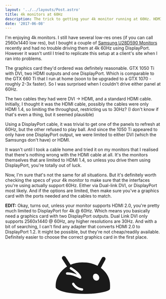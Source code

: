 ```yaml
---
layout: '../../layouts/Post.astro'
title: 4k monitors at 60Hz
description: The trick to getting your 4k monitor running at 60Hz. HDMI 2.0, DisplayPort and DualLink DVI.
date: '2017-06-08'
---
```


I'm enjoying 4k monitors. I still have several low-res ones (if you can call 2560x1440 low res), but I bought a couple of [Samsung U28D590 Monitors](http://www.absolutegeeks.com/samsung-u28d590-4k-uhd-monitor-review/) recently and had no trouble driving them at 4k 60Hz using DisplayPort. However it wasn't until I tried to replicate this setup at a client's site when I ran into problems.

The graphics card they'd ordered was definitely reasonable. GTX 1050 Ti with DVI, two HDMI outputs and one DisplayPort. Which is comparable to the GTX 660 Ti that I run at home (soon to be upgraded to a GTX 1070 - roughly 2-3x faster). So I was surprised when I couldn't drive either panel at 60Hz.

The two cables they had were DVI -> HDMI, and a standard HDMI cable. Initially, I thought it was the HDMI cable, possibly the cables were only HDMI 1.4, so limiting the throughput, restricting us to 30Hz? (I don't know if that's even a thing, but it seemed plausible)

Using a DisplayPort cable, it was trivial to get one of the panels to refresh at 60Hz, but the other refused to play ball. And since the 1050 Ti appeared to only have one DisplayPort output, we were limited to either DVI (which the Samsungs don't have) or HDMI.

It wasn't until I took a cable home and tried it on my monitors that I realised that there's nothing wrong with the HDMI cable at all. It's the monitors themselves that are limited to HDMI 1.4, so unless you drive them using DisplayPort, you're totally out of luck.

Now, I'm sure that's not the same for all situations. But it's definitely worth checking the specs of your 4k monitor to make sure that the interfaces you're using actually support 60Hz. Either via Dual-link DVI, or DisplayPort most likely. And if the options are limited, then make sure you've a graphics card with the ports needed and the cables to match.

**EDIT:** Okay, turns out, unless your monitor supports HDMI 2.0, you're pretty much limited to DisplayPort for 4k @ 60Hz. Which means you basically need a graphics card with two DisplayPort outputs. Dual Link DVI only supports 2560x1440 @ 60Hz, any higher resolutions are 30Hz. And with a bit of searching, I can't find any adapter that converts HDMI 2.0 to DisplayPort 1.2. It might be possible, but they're not cheap/readily available. Definitely easier to choose the correct graphics card in the first place. 

<div style="text-align: center;">
<svg xmlns="http://www.w3.org/2000/svg" xmlns:xlink="http://www.w3.org/1999/xlink" version="1.1" viewBox="-30 -210 2570 2248" style="width: 200px; height: 200px;">
  <g transform="matrix(1 0 0 -1 0 1638)">
   <path fill="currentColor"
d="M1210 72q10 -1 19.5 2.5t17 9.5t12 14.5t4.5 18.5q0 49 -45 52q-55 4 -100 21t-81 39.5t-63 47.5t-45 46.5t-27.5 36.5t-10.5 16q-15 26 -43 26q-21 0 -34 -15.5t-13 -35.5q0 -14 5 -23q1 -3 12.5 -21.5t33.5 -45t55.5 -57.5t78.5 -59t100.5 -48t123.5 -25zM1817 485
q25 0 46 9.5t36 26t23.5 39t8.5 48.5q0 64 -47 117q-23 25 -48.5 38.5t-55.5 13.5q-26 0 -47 -10.5t-35 -27.5t-21.5 -40t-7.5 -48q0 -66 45 -117q45 -49 103 -49zM543 782q0 -20 13.5 -33.5t33.5 -13.5h18q59 0 119 -11.5t115.5 -29t103.5 -38t84 -38.5t57.5 -30t23.5 -13
q13 -8 26 -8q20 0 34 14.5t14 34.5l-1 11q-4 30 -23 64.5t-50 72.5q-31 39 -72 78t-92 80q-51 40 -93.5 69.5t-77.5 49.5q-15 6 -25 6q-20 0 -34.5 -12.5t-14.5 -36.5q0 -28 25 -42q75 -44 144 -98t132 -117q-224 93 -397 93q-63 0 -63 -52zM2382 269q0 -40 -2 -73.5
t-5 -61.5l-9 -10q-36 -50 -193 -93q-78 -22 -174 -39.5t-211 -30.5q-114 -13 -224 -18.5t-218 -5.5q-114 0 -243.5 6t-277.5 20q-146 13 -262 36t-203 52.5t-146 64t-89 70.5q-3 9 -5 31.5t-2 58.5q0 61 8 117t24 110t40.5 108t57.5 112q67 118 153.5 200.5t189.5 149.5
l-199 308q-14 20 -14 45q0 16 6 31t17 26t26 18t33 7q44 0 68 -37l210 -322q122 48 242 72.5t239 24.5q94 0 177.5 -8.5t161 -26t152 -45t149.5 -64.5l181 330q24 42 71 42q36 0 58.5 -25t22.5 -57q0 -24 -10 -41l-184 -336q77 -61 133 -118t94 -111q37 -53 66 -109.5
t49.5 -120t31 -134.5t10.5 -153z" />
  </g>

</svg>
</div>
